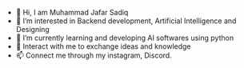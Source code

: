 - 👋 Hi, I am Muhammad Jafar Sadiq
- 👀 I’m interested in Backend development, Artificial Intelligence and Designing
- 🌱 I’m currently learning and developing AI softwares using python
- 💞️ Interact with me to exchange ideas and knowledge
- 📫 Connect me through my instagram,  Discord.

<!---
xdjames123/xdjames123 is a ✨ special ✨ repository because its `README.md` (this file) appears on your GitHub profile.
You can click the Preview link to take a look at your changes.
--->
